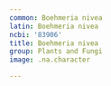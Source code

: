 ```yaml
---
common: Boehmeria nivea
latin: Boehmeria nivea
ncbi: '83906'
title: Boehmeria nivea
group: Plants and Fungi
image: .na.character

---
```

